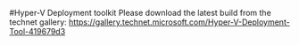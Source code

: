 #Hyper-V Deployment toolkit
Please download the latest build from the technet gallery:
https://gallery.technet.microsoft.com/Hyper-V-Deployment-Tool-419679d3
